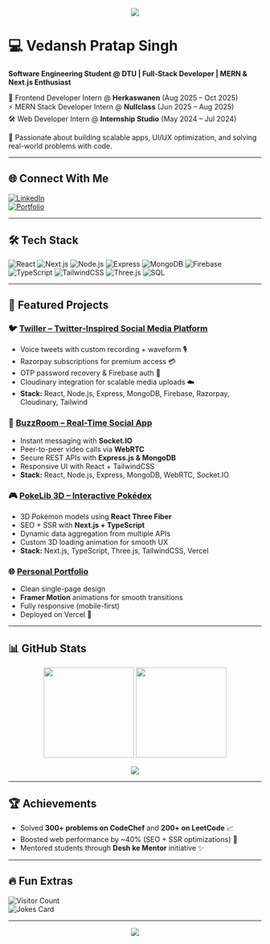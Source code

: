 <p align="center">
  <img src="https://capsule-render.vercel.app/api?type=waving&color=gradient&height=120&section=header&text=Hi%20I'm%20Vedansh%20👋&fontSize=30&fontAlignY=35" />
</p>

# 💻 Vedansh Pratap Singh  

**Software Engineering Student @ DTU | Full-Stack Developer | MERN & Next.js Enthusiast**  

🚀 Frontend Developer Intern @ **Herkaswanen** (Aug 2025 – Oct 2025)  
⚡ MERN Stack Developer Intern @ **Nullclass** (Jun 2025 – Aug 2025)  
🛠 Web Developer Intern @ **Internship Studio** (May 2024 – Jul 2024)  

🌟 Passionate about building scalable apps, UI/UX optimization, and solving real-world problems with code.  

---

## 🌐 Connect With Me  
[![LinkedIn](https://img.shields.io/badge/LinkedIn-0A66C2?style=for-the-badge&logo=linkedin&logoColor=white)](https://linkedin.com/in/your-link)  
[![Portfolio](https://img.shields.io/badge/Portfolio-000000?style=for-the-badge&logo=vercel&logoColor=white)](https://vednashday-portfolio.vercel.app)  

---

## 🛠️ Tech Stack  

![React](https://img.shields.io/badge/React-20232A?style=for-the-badge&logo=react&logoColor=61DAFB)
![Next.js](https://img.shields.io/badge/Next.js-000000?style=for-the-badge&logo=nextdotjs&logoColor=white)
![Node.js](https://img.shields.io/badge/Node.js-339933?style=for-the-badge&logo=nodedotjs&logoColor=white)
![Express](https://img.shields.io/badge/Express-000000?style=for-the-badge&logo=express&logoColor=white)
![MongoDB](https://img.shields.io/badge/MongoDB-4EA94B?style=for-the-badge&logo=mongodb&logoColor=white)
![Firebase](https://img.shields.io/badge/Firebase-FFCA28?style=for-the-badge&logo=firebase&logoColor=black)
![TypeScript](https://img.shields.io/badge/TypeScript-3178C6?style=for-the-badge&logo=typescript&logoColor=white)
![TailwindCSS](https://img.shields.io/badge/Tailwind-38B2AC?style=for-the-badge&logo=tailwind-css&logoColor=white)
![Three.js](https://img.shields.io/badge/Three.js-000000?style=for-the-badge&logo=threedotjs&logoColor=white)
![SQL](https://img.shields.io/badge/SQL-4479A1?style=for-the-badge&logo=postgresql&logoColor=white)

---

## 🚀 Featured Projects  

### 🐦 [Twiller – Twitter-Inspired Social Media Platform](https://github.com/vednashday/twiller-v2)  
- Voice tweets with custom recording + waveform 🎙️  
- Razorpay subscriptions for premium access 💳  
- OTP password recovery & Firebase auth 🔐  
- Cloudinary integration for scalable media uploads ☁️  
- **Stack:** React, Node.js, Express, MongoDB, Firebase, Razorpay, Cloudinary, Tailwind  

### 💬 [BuzzRoom – Real-Time Social App](https://github.com/vednashday/Buzzroom)  
- Instant messaging with **Socket.IO**  
- Peer-to-peer video calls via **WebRTC**  
- Secure REST APIs with **Express.js & MongoDB**  
- Responsive UI with React + TailwindCSS  
- **Stack:** React, Node.js, Express, MongoDB, WebRTC, Socket.IO  

### 🎮 [PokeLib 3D – Interactive Pokédex](https://github.com/vednashday/PokeLib_3D)  
- 3D Pokémon models using **React Three Fiber**  
- SEO + SSR with **Next.js + TypeScript**  
- Dynamic data aggregation from multiple APIs  
- Custom 3D loading animation for smooth UX  
- **Stack:** Next.js, TypeScript, Three.js, TailwindCSS, Vercel  

### 🌐 [Personal Portfolio](https://github.com/vednashday/portfolio)  
- Clean single-page design  
- **Framer Motion** animations for smooth transitions  
- Fully responsive (mobile-first)  
- Deployed on Vercel 🚀  

---

## 📊 GitHub Stats  

<p align="center">
  <img src="https://github-readme-stats.vercel.app/api?username=vednashday&show_icons=true&theme=tokyonight" height="180"/>
  <img src="https://github-readme-streak-stats.herokuapp.com/?user=vednashday&theme=tokyonight" height="180"/>
</p>

<p align="center">
  <img src="https://github-readme-stats.vercel.app/api/top-langs/?username=vednashday&layout=compact&theme=tokyonight" />
</p>

---

## 🏆 Achievements  
- Solved **300+ problems on CodeChef** and **200+ on LeetCode** 📈  
- Boosted web performance by ~40% (SEO + SSR optimizations) 🚀  
- Mentored students through **Desh ke Mentor** initiative ✨  

---

## 🔥 Fun Extras  

![Visitor Count](https://komarev.com/ghpvc/?username=vednashday&color=blue)  
![Jokes Card](https://readme-jokes.vercel.app/api)  

---

<p align="center">
  <img src="https://capsule-render.vercel.app/api?type=waving&color=gradient&height=100&section=footer"/>
</p>
